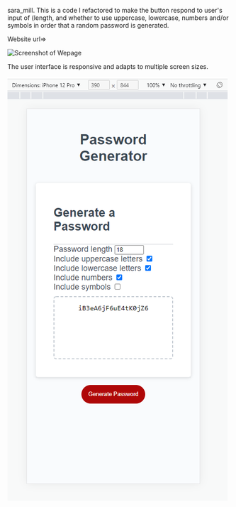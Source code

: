 sara_mill.
This is a code I refactored to make the button respond to user's input of (length, and whether to use uppercase, lowercase, numbers and/or symbols in order that a random password is generated.

Website url=>

![Screenshot of Wepage](https://github.com/Sara-Mill/Friendly-Parakeet-Password-Generator/blob/feature/create-js-fle/Develop/Screenshot%20of%20webpage.png)

The user interface is responsive and adapts to multiple screen sizes.

![Screenshot of mobile version of webpage.png](https://github.com/Sara-Mill/Friendly-Parakeet-Password-Generator/blob/main/Screenshot%20of%20mobile%20version%20of%20webpage.png)
